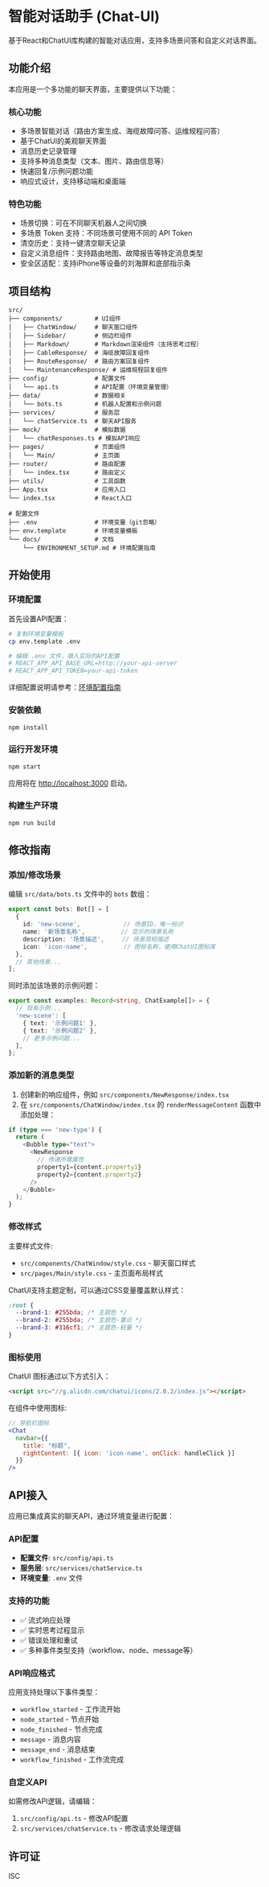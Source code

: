 # 智能对话助手 (Chat-UI)

基于React和ChatUI库构建的智能对话应用，支持多场景问答和自定义对话界面。

## 功能介绍

本应用是一个多功能的聊天界面，主要提供以下功能：

### 核心功能
- 多场景智能对话（路由方案生成、海缆故障问答、运维规程问答）
- 基于ChatUI的美观聊天界面
- 消息历史记录管理
- 支持多种消息类型（文本、图片、路由信息等）
- 快速回复/示例问题功能
- 响应式设计，支持移动端和桌面端

### 特色功能
- 场景切换：可在不同聊天机器人之间切换
- 多场景 Token 支持：不同场景可使用不同的 API Token
- 清空历史：支持一键清空聊天记录
- 自定义消息组件：支持路由地图、故障报告等特定消息类型
- 安全区适配：支持iPhone等设备的刘海屏和底部指示条

## 项目结构

```
src/
├── components/         # UI组件
│   ├── ChatWindow/     # 聊天窗口组件
│   ├── Sidebar/        # 侧边栏组件
│   ├── Markdown/       # Markdown渲染组件（支持思考过程）
│   ├── CableResponse/  # 海缆故障回复组件
│   ├── RouteResponse/  # 路由方案回复组件
│   └── MaintenanceResponse/ # 运维规程回复组件
├── config/             # 配置文件
│   └── api.ts          # API配置（环境变量管理）
├── data/               # 数据相关
│   └── bots.ts         # 机器人配置和示例问题
├── services/           # 服务层
│   └── chatService.ts  # 聊天API服务
├── mock/               # 模拟数据
│   └── chatResponses.ts # 模拟API响应
├── pages/              # 页面组件
│   └── Main/           # 主页面
├── router/             # 路由配置
│   └── index.tsx       # 路由定义
├── utils/              # 工具函数
├── App.tsx             # 应用入口
└── index.tsx           # React入口

# 配置文件
├── .env                # 环境变量（git忽略）
├── env.template        # 环境变量模板
└── docs/               # 文档
    └── ENVIRONMENT_SETUP.md # 环境配置指南
```

## 开始使用

### 环境配置

首先设置API配置：

```bash
# 复制环境变量模板
cp env.template .env

# 编辑 .env 文件，填入实际的API配置
# REACT_APP_API_BASE_URL=http://your-api-server
# REACT_APP_API_TOKEN=your-api-token
```

详细配置说明请参考：[环境配置指南](./docs/ENVIRONMENT_SETUP.md)

### 安装依赖

```bash
npm install
```

### 运行开发环境

```bash
npm start
```

应用将在 [http://localhost:3000](http://localhost:3000) 启动。

### 构建生产环境

```bash
npm run build
```

## 修改指南

### 添加/修改场景

编辑 `src/data/bots.ts` 文件中的 `bots` 数组：

```typescript
export const bots: Bot[] = [
  {
    id: 'new-scene',            // 场景ID，唯一标识
    name: '新场景名称',          // 显示的场景名称
    description: '场景描述',     // 场景简短描述
    icon: 'icon-name',          // 图标名称，使用ChatUI图标库
  },
  // 其他场景...
];
```

同时添加该场景的示例问题：

```typescript
export const examples: Record<string, ChatExample[]> = {
  // 现有示例...
  'new-scene': [
    { text: '示例问题1' },
    { text: '示例问题2' },
    // 更多示例问题...
  ],
};
```

### 添加新的消息类型

1. 创建新的响应组件，例如 `src/components/NewResponse/index.tsx`
2. 在 `src/components/ChatWindow/index.tsx` 的 `renderMessageContent` 函数中添加处理：

```typescript
if (type === 'new-type') {
  return (
    <Bubble type="text">
      <NewResponse 
        // 传递所需属性
        property1={content.property1}
        property2={content.property2}
      />
    </Bubble>
  );
}
```

### 修改样式

主要样式文件:
- `src/components/ChatWindow/style.css` - 聊天窗口样式
- `src/pages/Main/style.css` - 主页面布局样式

ChatUI支持主题定制，可以通过CSS变量覆盖默认样式：

```css
:root {
  --brand-1: #255bda; /* 主题色 */
  --brand-2: #255bda; /* 主题色-重点 */
  --brand-3: #316cf1; /* 主题色-轻量 */
}
```

### 图标使用

ChatUI 图标通过以下方式引入：

```html
<script src="//g.alicdn.com/chatui/icons/2.0.2/index.js"></script>
```

在组件中使用图标:

```jsx
// 导航栏图标
<Chat
  navbar={{ 
    title: "标题",
    rightContent: [{ icon: 'icon-name', onClick: handleClick }]
  }}
/>
```

## API接入

应用已集成真实的聊天API，通过环境变量进行配置：

### API配置
- **配置文件**: `src/config/api.ts`
- **服务层**: `src/services/chatService.ts`
- **环境变量**: `.env` 文件

### 支持的功能
- ✅ 流式响应处理
- ✅ 实时思考过程显示
- ✅ 错误处理和重试
- ✅ 多种事件类型支持（workflow、node、message等）

### API响应格式
应用支持处理以下事件类型：
- `workflow_started` - 工作流开始
- `node_started` - 节点开始
- `node_finished` - 节点完成
- `message` - 消息内容
- `message_end` - 消息结束
- `workflow_finished` - 工作流完成

### 自定义API
如需修改API逻辑，请编辑：
1. `src/config/api.ts` - 修改API配置
2. `src/services/chatService.ts` - 修改请求处理逻辑

## 许可证

ISC
